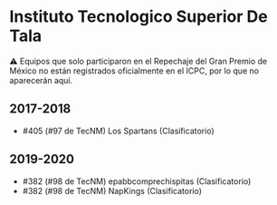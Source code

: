 # Instituto Tecnologico Superior De Tala

:warning: Equipos que solo participaron en el Repechaje del Gran Premio de México no están registrados oficialmente en el ICPC, por lo que no aparecerán aquí.

## 2017-2018

- #405 (#97 de TecNM) Los Spartans (Clasificatorio)

## 2019-2020

- #382 (#98 de TecNM) epabbcomprechispitas (Clasificatorio)
- #382 (#98 de TecNM) NapKings (Clasificatorio)


